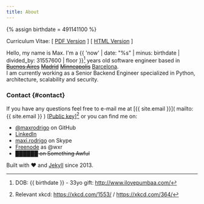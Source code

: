 ```yaml
---
title: About
---
```

{% assign birthdate = 491141100 %}

Curriculum Vitae: [ [PDF Version]( /assets/pdf/Luis_Maximiliano_Rodrigo_Zubieta_Resume.pdf ) ]  [ [ HTML Version]( resume.html ) ]

Hello, my name is Max. I'm a {{ 'now' | date: "%s" | minus: birthdate | divided_by: 31557600 | floor }}[^birthdate] years old software engineer based in ~~[Buenos Aires]( https://www.google.com.ar/maps/place/Buenos+Aires/ )~~  ~~[Madrid]( https://www.google.com.ar/maps/place/Madrid/ )~~  ~~[Minneapolis]( https://www.google.com.ar/maps/place/Minneapolis/ )~~ [Barcelona]( https://www.google.com.ar/maps/place/Barcelona/ ).  
I am currently working as a Senior Backend Engineer specialized in Python, architecture,  scalability and security.

### Contact {#contact}

If you have any questions feel free to e-mail me at [{{ site.email }}]( mailto:{{ site.email }} ) [[Public key]( gpg.html )][^xkcd] or you can find me on:
- [@maxrodrigo]( https://github.com/maxrodrigo/ ) on GitHub
- [LinkedIn]( https://www.linkedin.com/in/maxrodrigo/ )
- [maxi.rodrigo]( skype:maxi.rodrigo?call ) on Skype
- [Freenode]( http://www.freenode.net ) as @wxr
- ~~██████ on Something Awful~~

Built with :heart: and [Jekyll]( https://jekyllrb.com/ ) since 2013.

[^birthdate]: DOB: {{ birthdate }} - 33yo gift: <http://www.ilovepumbaa.com/>
[^xkcd]: Relevant xkcd: <https://xkcd.com/1553/> / <https://xkcd.com/364/>

